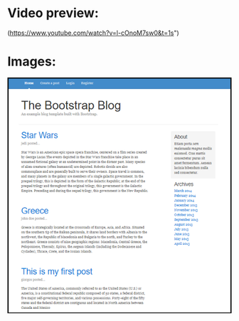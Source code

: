 # Video preview: 
(https://www.youtube.com/watch?v=l-cOnoM7sw0&t=1s")
# Images:
![alt text](https://github.com/NikosDev/laravel-blog/blob/master/4.PNG)

